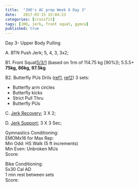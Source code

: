 ```yaml
---
title:  "JHO's AC prep Week 6 Day 3"
date:   2017-03-15 15:04:23
categories: [crossfit]
tags: [JHO, jerk, front squat, gymco]
published: true
---
```

Day 3- Upper Body Pulling

A. BTN Push Jerk; 5, 4, 3, 3x2;

B1. Front Squat[5/3/1][link_wendler] (based on 1rm of 114.75 kg [90%]); 5.5.5+   
**75kg, 86kg, 97.5kg**

B2. Butterfly PUs Drils ([ref1][butterfly1], [ref2][butterfly2])
3 sets:  
- Butterfly arm circles  
- Butterfly kicks  
- Strict Pull Thru  
- Butterfly PUs  

C. [Jerk Recovery][link2]; 3 X 2;

D. [Jerk Support][link1]; 3 X 3 Sec;

Gymnastics Conditioning:  
EMOMx16 for Max Rep:  
Min Odd: HS Walk (5 ft increments)  
Min Even: Unbroken MUs  
Score: 

Bike Conditioning:  
5x30 Cal AD  
1 min rest between sets  
Score:

[link1]: http://www.catalystathletics.com/exercise/198/Jerk-Support/
[link2]: http://www.catalystathletics.com/exercise/197/Jerk-Recovery/
[link_wendler]: https://www.t-nation.com/workouts/531-how-to-build-pure-strength
[butterfly1]: https://youtu.be/6ji4A5WCuBo
[butterfly2]: https://youtu.be/0Olzg273TPE
